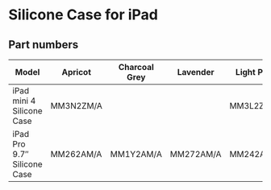 # Silicone Case for iPad

## Part numbers

| Model | Apricot | Charcoal Grey | Lavender | Light Pink | Lilac | Midnight Blue | Mint | (PRODUCT)RED | Royal Blue | Stone | White | Yellow |
|-------|-----|-----|-----|-----|-----|-----|-----|-----|-----|-----|-----|-----|
| iPad mini 4 Silicone Case | MM3N2ZM/A |  |  | MM3L2ZM/A | MMM42ZM/A |  | MMJY2ZM/A |  | MM3M2ZM/A |  |  | MM3Q2ZM/A |
| iPad Pro 9.7″ Silicone Case | MM262AM/A | MM1Y2AM/A | MM272AM/A | MM242AM/A | MMG52AM/A | MM212AM/A | MMG42AM/A | MM222AM/A | MM252AM/A | MM232AM/A | MM202AM/A | MM282AM/A |
